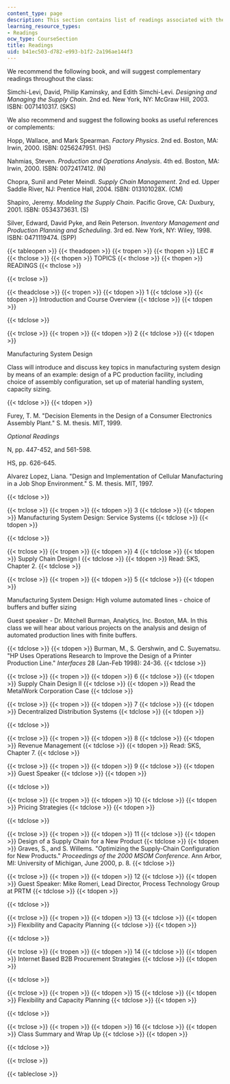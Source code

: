 ```yaml
---
content_type: page
description: This section contains list of readings associated with the course material.
learning_resource_types:
- Readings
ocw_type: CourseSection
title: Readings
uid: b41ec503-d782-e993-b1f2-2a196ae144f3
---
```


We recommend the following book, and will suggest complementary readings throughout the class:

Simchi-Levi, David, Philip Kaminsky, and Edith Simchi-Levi. _Designing and Managing the Supply Chain_. 2nd ed. New York, NY: McGraw Hill, 2003. ISBN: 0071410317. (SKS)

We also recommend and suggest the following books as useful references or complements:

Hopp, Wallace, and Mark Spearman. _Factory Physics_. 2nd ed. Boston, MA: Irwin, 2000. ISBN: 0256247951. (HS)

Nahmias, Steven. _Production and Operations Analysis_. 4th ed. Boston, MA: Irwin, 2000. ISBN: 0072417412. (N)

Chopra, Sunil and Peter Meindl. _Supply Chain Management_. 2nd ed. Upper Saddle River, NJ: Prentice Hall, 2004. ISBN: 013101028X. (CM)

Shapiro, Jeremy. _Modeling the Supply Chain_. Pacific Grove, CA: Duxbury, 2001. ISBN: 0534373631. (S)

Silver, Edward, David Pyke, and Rein Peterson. _Inventory Management and Production Planning and Scheduling_. 3rd ed. New York, NY: Wiley, 1998. ISBN: 0471119474. (SPP)

{{< tableopen >}}
{{< theadopen >}}
{{< tropen >}}
{{< thopen >}}
LEC #
{{< thclose >}}
{{< thopen >}}
TOPICS
{{< thclose >}}
{{< thopen >}}
READINGS
{{< thclose >}}

{{< trclose >}}

{{< theadclose >}}
{{< tropen >}}
{{< tdopen >}}
1
{{< tdclose >}}
{{< tdopen >}}
Introduction and Course Overview
{{< tdclose >}}
{{< tdopen >}}

{{< tdclose >}}

{{< trclose >}}
{{< tropen >}}
{{< tdopen >}}
2
{{< tdclose >}}
{{< tdopen >}}


Manufacturing System Design

Class will introduce and discuss key topics in manufacturing system design by means of an example: design of a PC production facility, including choice of assembly configuration, set up of material handling system, capacity sizing.


{{< tdclose >}}
{{< tdopen >}}


Furey, T. M. "Decision Elements in the Design of a Consumer Electronics Assembly Plant." S. M. thesis. MIT, 1999.

_Optional Readings_

N, pp. 447-452, and 561-598.

HS, pp. 626-645.

Alvarez Lopez, Liana. "Design and Implementation of Cellular Manufacturing in a Job Shop Environment." S. M. thesis. MIT, 1997.


{{< tdclose >}}

{{< trclose >}}
{{< tropen >}}
{{< tdopen >}}
3
{{< tdclose >}}
{{< tdopen >}}
Manufacturing System Design: Service Systems
{{< tdclose >}}
{{< tdopen >}}

{{< tdclose >}}

{{< trclose >}}
{{< tropen >}}
{{< tdopen >}}
4
{{< tdclose >}}
{{< tdopen >}}
Supply Chain Design I
{{< tdclose >}}
{{< tdopen >}}
Read: SKS, Chapter 2.
{{< tdclose >}}

{{< trclose >}}
{{< tropen >}}
{{< tdopen >}}
5
{{< tdclose >}}
{{< tdopen >}}


Manufacturing System Design: High volume automated lines - choice of buffers and buffer sizing

Guest speaker - Dr. Mitchell Burman, Analytics, Inc. Boston, MA. In this class we will hear about various projects on the analysis and design of automated production lines with finite buffers.


{{< tdclose >}}
{{< tdopen >}}
Burman, M., S. Gershwin, and C. Suyematsu. "HP Uses Operations Research to Improve the Design of a Printer Production Line." _Interfaces_ 28 (Jan-Feb 1998): 24-36.
{{< tdclose >}}

{{< trclose >}}
{{< tropen >}}
{{< tdopen >}}
6
{{< tdclose >}}
{{< tdopen >}}
Supply Chain Design II
{{< tdclose >}}
{{< tdopen >}}
Read the MetalWork Corporation Case
{{< tdclose >}}

{{< trclose >}}
{{< tropen >}}
{{< tdopen >}}
7
{{< tdclose >}}
{{< tdopen >}}
Decentralized Distribution Systems
{{< tdclose >}}
{{< tdopen >}}

{{< tdclose >}}

{{< trclose >}}
{{< tropen >}}
{{< tdopen >}}
8
{{< tdclose >}}
{{< tdopen >}}
Revenue Management
{{< tdclose >}}
{{< tdopen >}}
Read: SKS, Chapter 7.
{{< tdclose >}}

{{< trclose >}}
{{< tropen >}}
{{< tdopen >}}
9
{{< tdclose >}}
{{< tdopen >}}
Guest Speaker
{{< tdclose >}}
{{< tdopen >}}

{{< tdclose >}}

{{< trclose >}}
{{< tropen >}}
{{< tdopen >}}
10
{{< tdclose >}}
{{< tdopen >}}
Pricing Strategies
{{< tdclose >}}
{{< tdopen >}}

{{< tdclose >}}

{{< trclose >}}
{{< tropen >}}
{{< tdopen >}}
11
{{< tdclose >}}
{{< tdopen >}}
Design of a Supply Chain for a New Product
{{< tdclose >}}
{{< tdopen >}}
Graves, S., and S. Willems. "Optimizing the Supply-Chain Configuration for New Products." _Proceedings of the 2000 MSOM Conference_. Ann Arbor, MI: University of Michigan, June 2000, p. 8.
{{< tdclose >}}

{{< trclose >}}
{{< tropen >}}
{{< tdopen >}}
12
{{< tdclose >}}
{{< tdopen >}}
Guest Speaker: Mike Romeri, Lead Director, Process Technology Group at PRTM
{{< tdclose >}}
{{< tdopen >}}

{{< tdclose >}}

{{< trclose >}}
{{< tropen >}}
{{< tdopen >}}
13
{{< tdclose >}}
{{< tdopen >}}
Flexibility and Capacity Planning
{{< tdclose >}}
{{< tdopen >}}

{{< tdclose >}}

{{< trclose >}}
{{< tropen >}}
{{< tdopen >}}
14
{{< tdclose >}}
{{< tdopen >}}
Internet Based B2B Procurement Strategies
{{< tdclose >}}
{{< tdopen >}}

{{< tdclose >}}

{{< trclose >}}
{{< tropen >}}
{{< tdopen >}}
15
{{< tdclose >}}
{{< tdopen >}}
Flexibility and Capacity Planning
{{< tdclose >}}
{{< tdopen >}}

{{< tdclose >}}

{{< trclose >}}
{{< tropen >}}
{{< tdopen >}}
16
{{< tdclose >}}
{{< tdopen >}}
Class Summary and Wrap Up
{{< tdclose >}}
{{< tdopen >}}

{{< tdclose >}}

{{< trclose >}}

{{< tableclose >}}